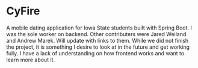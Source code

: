 # CyFire
A mobile dating application for Iowa State students built with Spring Boot. I was the sole worker on backend. Other contributers were Jared Weiland and Andrew Marek. Will update with links to them. While we did not finish the project, it is something I desire to look at in the future and get working fully. I have a lack of understanding on how frontend works and want to learn more about it.
